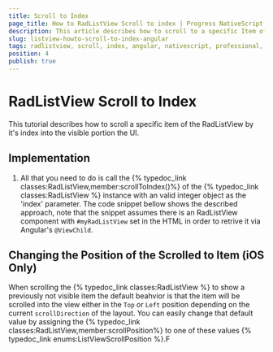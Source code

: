 ```yaml
---
title: Scroll to Index
page_title: How to RadListView Scroll to index | Progress NativeScript UI Documentation
description: This article describes how to scroll to a specific Item of the RadListView by it's index.
slug: listview-howto-scroll-to-index-angular
tags: radlistview, scroll, index, angular, nativescript, professional, ui
position: 4
publish: true
---
```

# RadListView Scroll to Index
This tutorial describes how to scroll a specific item of the RadListView by it's index into the visible portion the UI.

## Implementation

1. All that you need to do is call the {% typedoc_link classes:RadListView,member:scrollToIndex()%} of the  {% typedoc_link classes:RadListView %} instance with an valid integer object as the 'index' parameter. The code snippet bellow shows the described approach, note that the snippet assumes there is an RadListView component with `#myRadListView` set in the HTML in order to retrive it via Angular's `@ViewChild`.

<snippet id='angular-listview-scroll-to-index'/>

## Changing the Position of the Scrolled to Item (iOS Only)

When scrolling the {% typedoc_link classes:RadListView %} to show a previously not visible item the default beahvior is that the item will be scrolled into the view either in the `Top` or `Left` position depending on the current `scrollDirection` of the layout. You can easily change that default value by assigning the {% typedoc_link classes:RadListView,member:scrollPosition%} to one of these values {% typedoc_link enums:ListViewScrollPosition %}.F
